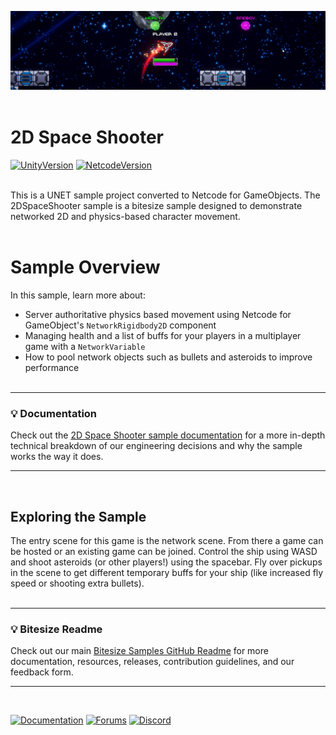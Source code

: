 ![Banner](Resources/spaceshooter_banner.png)
<br><br>

# 2D Space Shooter

[![UnityVersion](https://img.shields.io/badge/Unity%20Version:-6000.0.28f1%20LTS-57b9d3.svg?logo=unity&color=2196F3)](https://unity.com/releases/editor/whats-new/6000.0.28#notes)
[![NetcodeVersion](https://img.shields.io/badge/Netcode%20Version:-2.1.1-57b9d3.svg?logo=unity&color=2196F3)](https://github.com/Unity-Technologies/com.unity.netcode.gameobjects/releases/tag/ngo%2F2.1.1)
<br><br>

This is a UNET sample project converted to Netcode for GameObjects. The 2DSpaceShooter sample is a bitesize sample designed to demonstrate networked 2D and physics-based character movement. 
<br><br>

# Sample Overview

In this sample, learn more about:

- Server authoritative physics based movement using Netcode for GameObject's `NetworkRigidbody2D` component
- Managing health and a list of buffs for your players in a multiplayer game with a `NetworkVariable`
- How to pool network objects such as bullets and asteroids to improve performance
<br><br>
---
### 💡 Documentation
Check out the [2D Space Shooter sample documentation](https://docs-multiplayer.unity3d.com/netcode/current/learn/bitesize/bitesize-spaceshooter) for a more in-depth technical breakdown of our engineering decisions and why the sample works the way it does.

---
<br>

## Exploring the Sample

The entry scene for this game is the network scene. From there a game can be hosted or an existing game can be joined. Control the ship using WASD and shoot asteroids (or other players!) using the spacebar. Fly over pickups in the scene to get different temporary buffs for your ship (like increased fly speed or shooting extra bullets).
<br><br>


---
### 💡 Bitesize Readme
Check out our main [Bitesize Samples GitHub Readme](https://github.com/Unity-Technologies/com.unity.multiplayer.samples.bitesize#readme) for more documentation, resources, releases, contribution guidelines, and our feedback form.

---
<br>

[![Documentation](https://img.shields.io/badge/Unity-bitesize--docs-57b9d3.svg?logo=unity&color=2196F3)](https://docs-multiplayer.unity3d.com/netcode/current/learn/bitesize/bitesize-introduction)
[![Forums](https://img.shields.io/badge/Unity-multiplayer--forum-57b9d3.svg?logo=unity&color=2196F3)](https://forum.unity.com/forums/multiplayer.26/)
[![Discord](https://img.shields.io/discord/449263083769036810.svg?label=discord&logo=discord&color=5865F2)](https://discord.gg/FM8SE9E)
